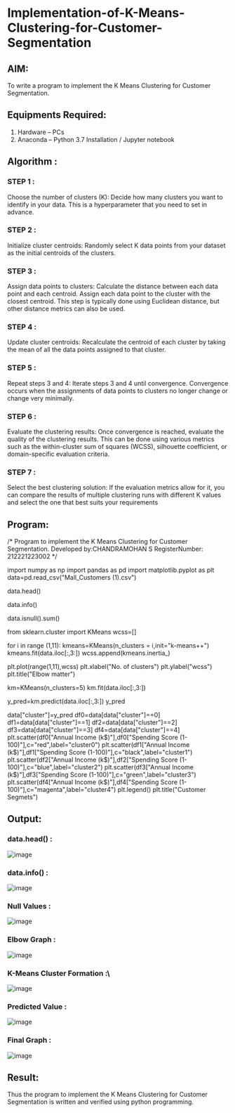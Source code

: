 # Implementation-of-K-Means-Clustering-for-Customer-Segmentation

## AIM:
To write a program to implement the K Means Clustering for Customer Segmentation.

## Equipments Required:
1. Hardware – PCs
2. Anaconda – Python 3.7 Installation / Jupyter notebook

## Algorithm :

### STEP 1 :

Choose the number of clusters (K): Decide how many clusters you want to identify in your data. This is a hyperparameter that you need to set in advance.

### STEP 2 :

Initialize cluster centroids: Randomly select K data points from your dataset as the initial centroids of the clusters.

### STEP 3 :

Assign data points to clusters: Calculate the distance between each data point and each centroid. Assign each data point to the cluster with the closest centroid. This step is typically done using Euclidean distance, but other distance metrics can also be used.

### STEP 4 :

Update cluster centroids: Recalculate the centroid of each cluster by taking the mean of all the data points assigned to that cluster.

### STEP 5 :

Repeat steps 3 and 4: Iterate steps 3 and 4 until convergence. Convergence occurs when the assignments of data points to clusters no longer change or change very minimally.
### STEP 6 :

Evaluate the clustering results: Once convergence is reached, evaluate the quality of the clustering results. This can be done using various metrics such as the within-cluster sum of squares (WCSS), silhouette coefficient, or domain-specific evaluation criteria.

### STEP 7 :

Select the best clustering solution: If the evaluation metrics allow for it, you can compare the results of multiple clustering runs with different K values and select the one that best suits your requirements

## Program:

/*
Program to implement the K Means Clustering for Customer Segmentation.
Developed by:CHANDRAMOHAN S 
RegisterNumber: 212221223002
*/



import numpy as np
import pandas as pd
import matplotlib.pyplot as plt
data=pd.read_csv("Mall_Customers (1).csv")

data.head()

data.info()

data.isnull().sum()

from sklearn.cluster import KMeans
wcss=[]

for i in range (1,11):
    kmeans=KMeans(n_clusters = i,init="k-means++")
    kmeans.fit(data.iloc[:,3:])
    wcss.append(kmeans.inertia_)

plt.plot(range(1,11),wcss)
plt.xlabel("No. of clusters")
plt.ylabel("wcss")
plt.title("Elbow matter")

km=KMeans(n_clusters=5)
km.fit(data.iloc[:,3:])

y_pred=km.predict(data.iloc[:,3:])
y_pred

data["cluster"]=y_pred
df0=data[data["cluster"]==0]
df1=data[data["cluster"]==1]
df2=data[data["cluster"]==2]
df3=data[data["cluster"]==3]
df4=data[data["cluster"]==4]
plt.scatter(df0["Annual Income (k$)"],df0["Spending Score (1-100)"],c="red",label="cluster0")
plt.scatter(df1["Annual Income (k$)"],df1["Spending Score (1-100)"],c="black",label="cluster1")
plt.scatter(df2["Annual Income (k$)"],df2["Spending Score (1-100)"],c="blue",label="cluster2")
plt.scatter(df3["Annual Income (k$)"],df3["Spending Score (1-100)"],c="green",label="cluster3")
plt.scatter(df4["Annual Income (k$)"],df4["Spending Score (1-100)"],c="magenta",label="cluster4")
plt.legend()
plt.title("Customer Segmets")


## Output:
### data.head() :
![image](https://github.com/Yogabharathi3/Implementation-of-K-Means-Clustering-for-Customer-Segmentation/assets/118899387/198aba89-c927-41ae-937e-9a1d8fad6ff0)
### data.info() :
![image](https://github.com/Yogabharathi3/Implementation-of-K-Means-Clustering-for-Customer-Segmentation/assets/118899387/7aeda825-2e37-4fd3-a9d3-952050c374d6)

### Null Values :
![image](https://github.com/Yogabharathi3/Implementation-of-K-Means-Clustering-for-Customer-Segmentation/assets/118899387/c0a812c6-bb34-49e8-a461-b5bb9141d854)

### Elbow Graph :
![image](https://github.com/Yogabharathi3/Implementation-of-K-Means-Clustering-for-Customer-Segmentation/assets/118899387/4bd2c488-5f86-4919-833e-8cddb6b95c66)

### K-Means Cluster Formation :\
![image](https://github.com/Yogabharathi3/Implementation-of-K-Means-Clustering-for-Customer-Segmentation/assets/118899387/2f4354cf-df1a-4be4-99ef-44953b885ca1)

### Predicted Value :
![image](https://github.com/Yogabharathi3/Implementation-of-K-Means-Clustering-for-Customer-Segmentation/assets/118899387/96e8db86-6e73-45d6-aec3-9305a2e93a13)

### Final Graph :
![image](https://github.com/Yogabharathi3/Implementation-of-K-Means-Clustering-for-Customer-Segmentation/assets/118899387/a13dee32-e0a3-48a7-af8c-1079669293f0)

## Result:
Thus the program to implement the K Means Clustering for Customer Segmentation is written and verified using python programming.

